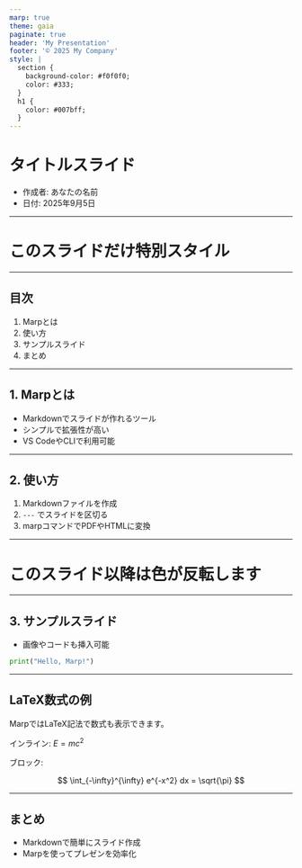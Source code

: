 ```yaml
---
marp: true
theme: gaia
paginate: true
header: 'My Presentation'
footer: '© 2025 My Company'
style: |
  section {
    background-color: #f0f0f0;
    color: #333;
  }
  h1 {
    color: #007bff;
  }
---
```


# タイトルスライド

- 作成者: あなたの名前
- 日付: 2025年9月5日

---

<!-- _class: lead -->
<!-- _paginate: false -->
<!-- _header: '' -->
<!-- _footer: '' -->

# このスライドだけ特別スタイル

---

## 目次

1.  Marpとは
2.  使い方
3.  サンプルスライド
4.  まとめ

---

## 1. Marpとは

- Markdownでスライドが作れるツール
- シンプルで拡張性が高い
- VS CodeやCLIで利用可能

<!--
note: ここはスピーカーノートです。
プレゼン本番で話す内容をここに書きます。
-->

---

## 2. 使い方

1.  Markdownファイルを作成
2.  `---` でスライドを区切る
3.  marpコマンドでPDFやHTMLに変換

---

<!-- backgroundColor: black -->
<!-- color: white -->

# このスライド以降は色が反転します

---

## 3. サンプルスライド

- 画像やコードも挿入可能

```python
print("Hello, Marp!")
```

---

## LaTeX数式の例

MarpではLaTeX記法で数式も表示できます。

インライン: $E = mc^2$

ブロック:

$$
\int_{-\infty}^{\infty} e^{-x^2} dx = \sqrt{\pi}
$$

---

## まとめ

- Markdownで簡単にスライド作成
- Marpを使ってプレゼンを効率化